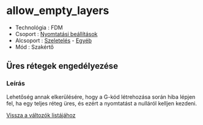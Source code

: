 # allow\_empty\_layers

* Technológia : FDM
* Csoport : [Nyomtatási beállítások](../../konfig/print_settings.md)
* Alcsoport : [Szeletelés](../../konfig/print_settings.md#szeleteles) - [Egyéb](../../konfig/print_settings.md#egyeb)
* Mód : Szakértő

## Üres rétegek engedélyezése

### Leírás

Lehetőség annak elkerülésére, hogy a G-kód létrehozása során hiba lépjen fel, ha egy teljes réteg üres, és ezért a nyomtatást a nulláról kelljen kezdeni.

[Vissza a változók listájához](./)

